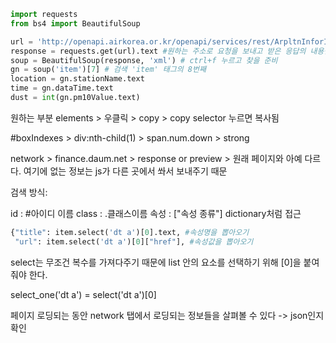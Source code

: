 ```python
import requests
from bs4 import BeautifulSoup

url = 'http://openapi.airkorea.or.kr/openapi/services/rest/ArpltnInforInqireSvc/getCtprvnRltmMesureDnsty?sidoName=%EC%84%9C%EC%9A%B8&ServiceKey={}&ver=1.3&pageNo=3'.format(key)
response = requests.get(url).text #원하는 주소로 요청을 보내고 받은 응답의 내용만 response에 담음
soup = BeautifulSoup(response, 'xml') # ctrl+f 누르고 찾을 준비
gn = soup('item')[7] # 검색 'item' 태그의 8번째
location = gn.stationName.text
time = gn.dataTime.text
dust = int(gn.pm10Value.text)
```



원하는 부분 elements > 우클릭 > copy > copy selector 누르면 복사됨

#boxIndexes > div:nth-child(1) > span.num.down > strong



network > finance.daum.net > response or preview > 원래 페이지와 아예 다르다. 여기에 없는 정보는 js가 다른 곳에서 쏴서 보내주기 때문



검색 방식:

id : #아이디 이름
class : .클래스이름
속성 : ["속성 종류"] dictionary처럼 접근





```python
{"title": item.select('dt a')[0].text, #속성명을 뽑아오기
 "url": item.select('dt a')[0]["href"], #속성값을 뽑아오기
```
select는 무조건 복수를 가져다주기 때문에 list 안의 요소를 선택하기 위해 [0]을 붙여줘야 한다.

select_one('dt a') = select('dt a')[0]



페이지 로딩되는 동안 network 탭에서 로딩되는 정보들을 살펴볼 수 있다 -> json인지 확인


